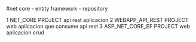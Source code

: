 #net core - entity framework - repository

1 NET_CORE PROJECT  api rest aplicacion
2 WEBAPP_API_REST PROJECT  web aplicacion que consume api rest
3 ASP_NET_CORE_EF PROJECT web aplicacion crud

